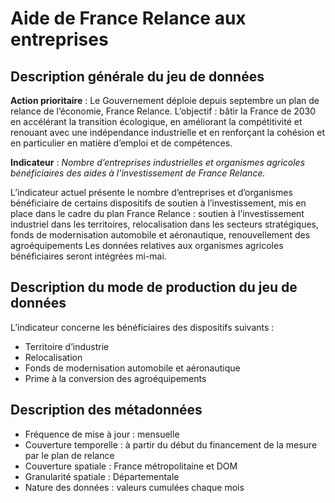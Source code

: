 # Aide de France Relance aux entreprises
## Description générale du jeu de données 
**Action prioritaire** : 
Le Gouvernement déploie depuis septembre un plan de relance de l’économie, France Relance. L’objectif : bâtir la France de 2030 en accélérant la transition écologique, en améliorant la compétitivité et renouant avec une indépendance industrielle et en renforçant la cohésion et en particulier en matière d’emploi et de compétences.

**Indicateur** : _Nombre d’entreprises industrielles et organismes agricoles bénéficiaires des aides à l’investissement de France Relance._

L’indicateur actuel présente le nombre d’entreprises et d’organismes bénéficiaire de certains dispositifs de soutien à l’investissement, mis en place dans le cadre du plan France Relance : soutien à l’investissement industriel dans les territoires, relocalisation dans les secteurs stratégiques, fonds de modernisation automobile et aéronautique, renouvellement des agroéquipements
Les données relatives aux organismes agricoles bénéficiaires seront intégrées mi-mai.

## Description du mode de production du jeu de données
L’indicateur concerne les bénéficiaires des dispositifs suivants :
-	Territoire d’industrie 
-	Relocalisation 
-	Fonds de modernisation automobile et aéronautique
-	Prime à la conversion des agroéquipements 

## Description des métadonnées 
-	Fréquence de mise à jour : mensuelle
-	Couverture temporelle : à partir du début du financement de la mesure par le plan de relance
-	Couverture spatiale : France métropolitaine et DOM 
-	Granularité spatiale : Départementale
-	Nature des données : valeurs cumulées chaque mois
